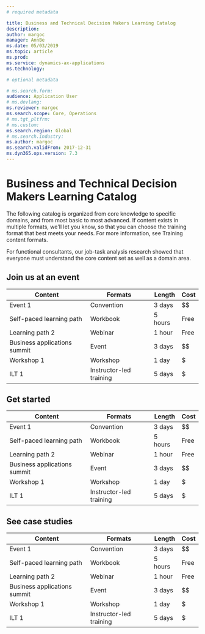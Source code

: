 ```yaml
---
# required metadata

title: Business and Technical Decision Makers Learning Catalog
description: 
author: margoc
manager: AnnBe
ms.date: 05/03/2019
ms.topic: article
ms.prod: 
ms.service: dynamics-ax-applications
ms.technology: 

# optional metadata

# ms.search.form:  
audience: Application User
# ms.devlang: 
ms.reviewer: margoc
ms.search.scope: Core, Operations
# ms.tgt_pltfrm: 
# ms.custom: 
ms.search.region: Global
# ms.search.industry: 
ms.author: margoc
ms.search.validFrom: 2017-12-31 
ms.dyn365.ops.version: 7.3
---
```


# Business and Technical Decision Makers Learning Catalog

The following catalog is organized from core knowledge to specific domains, and from most basic to most advanced. If content exists in multiple formats, we'll let you know, so that you can choose the training format that best meets your needs. For more information, see Training content formats. 

For functional consultants, our job-task analysis research showed that everyone must understand the core content set as well as a domain area. 

## Join us at an event

| Content                                                                                                      | Formats                 | Length | Cost |
|--------------------------------------------------------------------------------------------------------------|-------------------------|--------|------|
| Event 1                                                                                              |  Convention                       | 3 days       | $$     |
| Self-paced learning path                                                                                     | Workbook         | 5 hours  | Free      |
| Learning path 2                                                                                              | Webinar                 | 1 hour | Free |
| Business applications summit                                                                                 | Event                   |  3 days      | $$     |
| Workshop 1                                                                                                   | Workshop                | 1 day  | $    |
| ILT 1                                                                                                        | Instructor-led training | 5 days | $    |

## Get started

| Content                                                                                                      | Formats                 | Length | Cost |
|--------------------------------------------------------------------------------------------------------------|-------------------------|--------|------|
| Event 1                                                                                              |  Convention                       | 3 days       | $$     |
| Self-paced learning path                                                                                     | Workbook         | 5 hours  | Free      |
| Learning path 2                                                                                              | Webinar                 | 1 hour | Free |
| Business applications summit                                                                                 | Event                   |  3 days      | $$     |
| Workshop 1                                                                                                   | Workshop                | 1 day  | $    |
| ILT 1                                                                                                        | Instructor-led training | 5 days | $    |

## See case studies

| Content                                                                                                      | Formats                 | Length | Cost |
|--------------------------------------------------------------------------------------------------------------|-------------------------|--------|------|
| Event 1                                                                                              |  Convention                       | 3 days       | $$     |
| Self-paced learning path                                                                                     | Workbook         | 5 hours  | Free      |
| Learning path 2                                                                                              | Webinar                 | 1 hour | Free |
| Business applications summit                                                                                 | Event                   |  3 days      | $$     |
| Workshop 1                                                                                                   | Workshop                | 1 day  | $    |
| ILT 1                                                                                                        | Instructor-led training | 5 days | $    |

